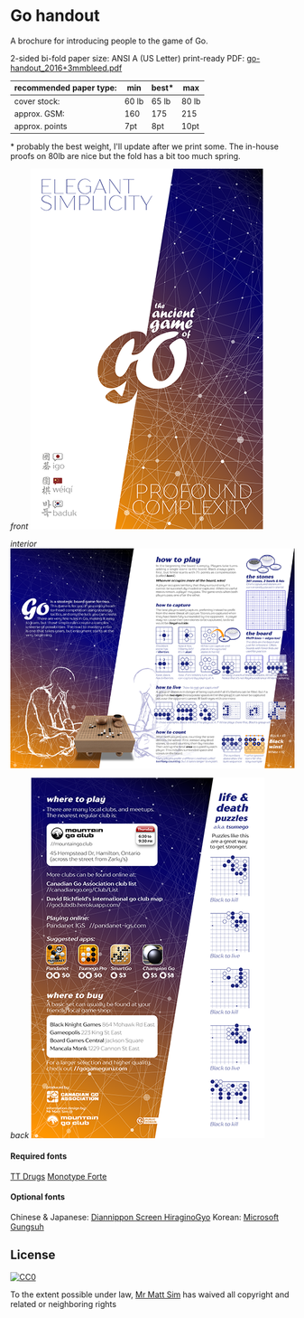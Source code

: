 # Go handout

A brochure for introducing people to the game of Go.

2-sided bi-fold
paper size: ANSI A (US Letter)
print-ready PDF: [go-handout_2016+3mmbleed.pdf](go-handout_2016+3mmbleed.pdf)

|recommended paper type: | min| best* | max |
|-|-|-|-|
| cover stock: | 60 lb | 65 lb | 80 lb |
| approx. GSM: | 160  | 175 | 215 |
| approx. points| 7pt | 8pt | 10pt |

\* probably the best weight, I'll update after we print some. The in-house proofs on 80lb are nice but the fold has a bit too much spring.

*front*
![front](go-handout_75dpi_front.png  "front")

*interior*
![interior](go-handout_75dpi_interior.png  "interior")

*back*
![back](go-handout_75dpi_back.png  "back")

#### Required fonts
[TT Drugs](https://www.myfonts.com/fonts/type-type/tt-drugs/)
[Monotype Forte](https://www.myfonts.com/fonts/type-type/tt-drugs/)

#### Optional fonts
Chinese & Japanese: [Diannippon Screen HiraginoGyo](http://www.screen-hiragino.jp/lineup/hgyo/)
Korean: [Microsoft Gungsuh](https://www.microsoft.com/typography/fonts/family.aspx?FID=358)


## License

[![CC0](http://mirrors.creativecommons.org/presskit/buttons/88x31/svg/cc-zero.svg)](https://creativecommons.org/publicdomain/zero/1.0/)

To the extent possible under law, [Mr Matt Sim](http://perceptual.space) has waived all copyright and related or neighboring rights